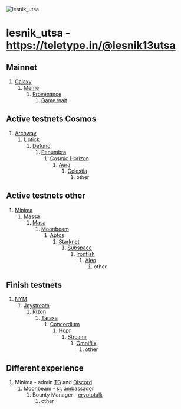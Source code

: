 ![lesnik_utsa](https://i.ibb.co/4JnP9S6/rizonvaloper1hwq3fx0zy2ey85rzqh2v9a7vvmv5e8xpjta033.png "Patience and a little effort!")
# lesnik_utsa - https://teletype.in/@lesnik13utsa
##  Mainnet
1. [Galaxy](https://explorer.postcapitalist.io/galaxy/staking/galaxyvaloper13xjy7kpegczxayza4q2pcwmd8rewzefvhfvh08)
    1. [Meme](https://ping.pub/meme/staking/memevaloper198vmw08avzey37qnndknq5j4mmw6u2xj4uxecq)
        1. [Provenance](https://www.mintscan.io/provenance/validators/pbvaloper19r822ud3e6j7vv4llk569fxlt3778kw7ynlmve)
            1. [Game wait](https://gitopia.com/gitopia14t5474u9ffxmecdhdrk836q5qpd923ppjvmkpq/lesnik_utsa/tree/master/README.md)
##  Active testnets Cosmos
1. [Archway](https://archway.explorers.guru/validator/archwayvaloper1le23uxapyqh00rh30et5ek2kxvfp5j8aaktt6y)
    1. [Uptick](https://explorer.testnet.uptick.network/uptick-network-testnet/staking/uptickvaloper1l5tcmuet4a4r6pvazhh78jjuqtnfwmkylwyy55)
        1. [Defund](https://defund.explorers.guru/validator/defundvaloper1a86fp2v5tswkxsl7assn43ljqplzy464fmwvy9)
            1. [Penumbra](https://teletype.in/@lesnik13utsa/zzqr6-E2PbG)
                1. [Cosmic Horizon](https://coho.explorers.guru/validator/cohovaloper1kmgyq43cgjud59c3yjd4j3rff5mpg0q2fk0vfa)
                    1. [Aura](https://gitopia.com/gitopia14t5474u9ffxmecdhdrk836q5qpd923ppjvmkpq/lesnik_utsa/tree/master/README.md)
                        1. [Celestia](https://gitopia.com/gitopia14t5474u9ffxmecdhdrk836q5qpd923ppjvmkpq/lesnik_utsa/tree/master/README.md)
                            1. other
##  Active testnets other
1. [Minima](https://gitopia.com/gitopia14t5474u9ffxmecdhdrk836q5qpd923ppjvmkpq/lesnik_utsa/tree/master/README.md)
    1. [Massa](https://gitopia.com/gitopia14t5474u9ffxmecdhdrk836q5qpd923ppjvmkpq/lesnik_utsa/tree/master/README.md)
        1. [Masa](https://gitopia.com/gitopia14t5474u9ffxmecdhdrk836q5qpd923ppjvmkpq/lesnik_utsa/tree/master/README.md)
            1. [Moonbeam](https://gitopia.com/gitopia14t5474u9ffxmecdhdrk836q5qpd923ppjvmkpq/lesnik_utsa/tree/master/README.md)
                1. [Aptos](https://gitopia.com/gitopia14t5474u9ffxmecdhdrk836q5qpd923ppjvmkpq/lesnik_utsa/tree/master/README.md)
                    1. [Starknet](https://gitopia.com/gitopia14t5474u9ffxmecdhdrk836q5qpd923ppjvmkpq/lesnik_utsa/tree/master/README.md)
                        1. [Subspace](https://gitopia.com/gitopia14t5474u9ffxmecdhdrk836q5qpd923ppjvmkpq/lesnik_utsa/tree/master/README.md)
                            1. [Ironfish](https://gitopia.com/gitopia14t5474u9ffxmecdhdrk836q5qpd923ppjvmkpq/lesnik_utsa/tree/master/README.md)
                                1. [Aleo](https://gitopia.com/gitopia14t5474u9ffxmecdhdrk836q5qpd923ppjvmkpq/lesnik_utsa/tree/master/README.md)
                                    1. other
##  Finish testnets
1. [NYM](https://gitopia.com/gitopia14t5474u9ffxmecdhdrk836q5qpd923ppjvmkpq/lesnik_utsa/tree/master/README.md)
    1. [Joystream](https://gitopia.com/gitopia14t5474u9ffxmecdhdrk836q5qpd923ppjvmkpq/lesnik_utsa/tree/master/README.md)
        1. [Rizon](https://gitopia.com/gitopia14t5474u9ffxmecdhdrk836q5qpd923ppjvmkpq/lesnik_utsa/tree/master/README.md)
            1. [Taraxa](https://gitopia.com/gitopia14t5474u9ffxmecdhdrk836q5qpd923ppjvmkpq/lesnik_utsa/tree/master/README.md)
                1. [Concordium](https://gitopia.com/gitopia14t5474u9ffxmecdhdrk836q5qpd923ppjvmkpq/lesnik_utsa/tree/master/README.md)
                    1. [Hopr](https://gitopia.com/gitopia14t5474u9ffxmecdhdrk836q5qpd923ppjvmkpq/lesnik_utsa/tree/master/README.md)
                        1. [Streamr](https://gitopia.com/gitopia14t5474u9ffxmecdhdrk836q5qpd923ppjvmkpq/lesnik_utsa/tree/master/README.md)
                            1. [Omniflix](https://gitopia.com/gitopia14t5474u9ffxmecdhdrk836q5qpd923ppjvmkpq/lesnik_utsa/tree/master/README.md)
                                1. other
##  Different experience
1. Minima - admin [TG](https://t.me/minima_ru) and [Discord](https://discord.gg/Wj9zF49G46)
    1. Moonbeam - [sr. ambassador](https://discord.gg/tfauFdfhdZ)
        1. Bounty Manager - [cryptotalk](https://cryptotalk.org/profile/10901-lesnik_utsa/)
            1. other
